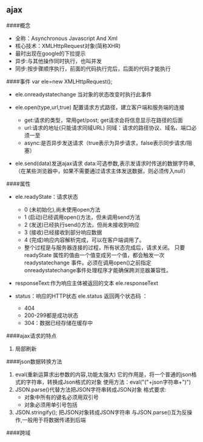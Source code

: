 ajax
---

####概念
+ 全称：Asynchronous Javascript And Xml
+ 核心技术：XMLHttpRequest对象(简称XHR)
+ 最时出现在google的下拉提示
+ 异步:与其他操作同时执行，也叫并发
+ 同步:按步骤顺序执行，前面的代码执行完后，后面的代码才能执行

####事件
var ele=new XMLHttpRequest();
+ ele.onreadystatechange 当对象的状态改变时执行此事件

+ ele.open(type,url,true)
    配置请求方式路径，建立客户端和服务端的连接
    + get:请求的类型，常用get/post;
        get请求会将信息显示在路径的后面
    + url:请求的地址(只能请求同域URL)
        同域：请求的路径协议、域名、端口必须一至
    + async:是否异步发送请求（true表示为异步请求，false表示同步请求/阻塞）
+ ele.send(data)发送ajax请求
    data:可选参数,表示发请求时传送的数据字符串,（在某些浏览器中，如果不需要通过请求主体发送数据，则必须传入null）


####属性
+ ele.readyState：请求状态
    * 0 (未初始化),尚未使用open方法 
    * 1 (启动)已经调用open()方法，但未调用send方法
    * 2 (发送)已经执行send()方法，但尚未接收到响应
    * 3 (接收)已经接收到部分响应数据
    * 4 (完成)响应内容解析完成，可以在客户端调用了。
    * 整个过程是与服务器连接的过程，所有状态完成后，请求关闭。
只要readyState 属性的值由一个值变成另一个值，都会触发一次readystatechange 事件。必须在调用open()之前指定onreadystatechange事件处理程序才能确保跨浏览器兼容性。

+ responseText:作为响应主体被返回的文本
   ele.responseText
+ status：响应的HTTP状态
    ele.status 返回两个状态码 ：
    * 404 
    * 200-299都是成功状态
    * 304：数据已经存储在缓存中

####ajax请求的特点
1. 局部刷新

####json数据转换方法
1. eval(重新运算求出参数的内容,功能太强大)
    它的作用是，将一个普通的json格式的字符串，转换成Json格式的对象
    使用方法：eval("("+json字符串+")")
2. JSON.parse()代替方法把JSON字符串转成JSON对象
    格式要求:
    * 对象中所有的键名必须用双引号
    * 对象必须用单引号包括
3. JSON.stringify(); 把JSON对象转成JSON字符串
    与JSON.parse()互为反操作,一般用于将数据传递到后端
   
####跨域

